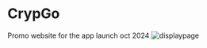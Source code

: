 # CrypGo
Promo website for the app launch oct 2024
![displaypage](https://github.com/david7548/CRYPGO/assets/170128212/05a3a9a2-4454-4f02-a869-4a102ec78665)
